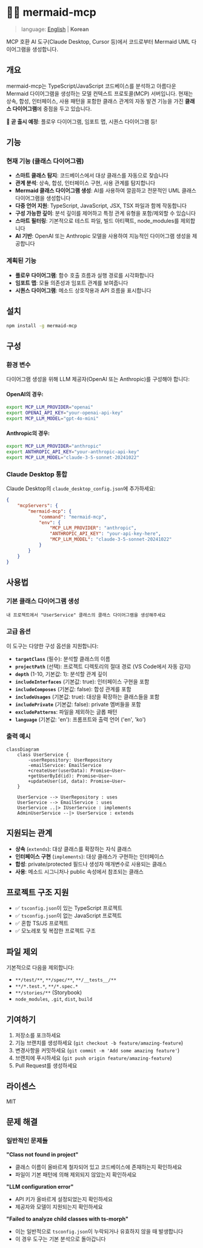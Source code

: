 # 🧜‍♀️ mermaid-mcp

> language: [English](./README.md) | **Korean**

MCP 호환 AI 도구(Claude Desktop, Cursor 등)에서 코드로부터 Mermaid UML 다이어그램을 생성합니다.

## 개요

mermaid-mcp는 TypeScript/JavaScript 코드베이스를 분석하고 아름다운 Mermaid 다이어그램을 생성하는 모델 컨텍스트 프로토콜(MCP) 서버입니다. 현재는 상속, 합성, 인터페이스, 사용 패턴을 포함한 클래스 관계의 자동 발견 기능을 가진 **클래스 다이어그램**에 중점을 두고 있습니다.

**🚀 곧 출시 예정**: 플로우 다이어그램, 임포트 맵, 시퀀스 다이어그램 등!

## 기능

### 현재 기능 (클래스 다이어그램)

-   **스마트 클래스 탐지**: 코드베이스에서 대상 클래스를 자동으로 찾습니다
-   **관계 분석**: 상속, 합성, 인터페이스 구현, 사용 관계를 탐지합니다
-   **Mermaid 클래스 다이어그램 생성**: AI를 사용하여 깔끔하고 전문적인 UML 클래스 다이어그램을 생성합니다
-   **다중 언어 지원**: TypeScript, JavaScript, JSX, TSX 파일과 함께 작동합니다
-   **구성 가능한 깊이**: 분석 깊이를 제어하고 특정 관계 유형을 포함/제외할 수 있습니다
-   **스마트 필터링**: 기본적으로 테스트 파일, 빌드 아티팩트, node_modules를 제외합니다
-   **AI 기반**: OpenAI 또는 Anthropic 모델을 사용하여 지능적인 다이어그램 생성을 제공합니다

### 계획된 기능

-   **플로우 다이어그램**: 함수 호출 흐름과 실행 경로를 시각화합니다
-   **임포트 맵**: 모듈 의존성과 임포트 관계를 보여줍니다
-   **시퀀스 다이어그램**: 메소드 상호작용과 API 흐름을 표시합니다

## 설치

```bash
npm install -g mermaid-mcp
```

## 구성

### 환경 변수

다이어그램 생성을 위해 LLM 제공자(OpenAI 또는 Anthropic)를 구성해야 합니다:

#### OpenAI의 경우:

```bash
export MCP_LLM_PROVIDER="openai"
export OPENAI_API_KEY="your-openai-api-key"
export MCP_LLM_MODEL="gpt-4o-mini"
```

#### Anthropic의 경우:

```bash
export MCP_LLM_PROVIDER="anthropic"
export ANTHROPIC_API_KEY="your-anthropic-api-key"
export MCP_LLM_MODEL="claude-3-5-sonnet-20241022"
```

### Claude Desktop 통합

Claude Desktop의 `claude_desktop_config.json`에 추가하세요:

```json
{
    "mcpServers": {
        "mermaid-mcp": {
            "command": "mermaid-mcp",
            "env": {
                "MCP_LLM_PROVIDER": "anthropic",
                "ANTHROPIC_API_KEY": "your-api-key-here",
                "MCP_LLM_MODEL": "claude-3-5-sonnet-20241022"
            }
        }
    }
}
```

## 사용법

### 기본 클래스 다이어그램 생성

```
내 프로젝트에서 "UserService" 클래스의 클래스 다이어그램을 생성해주세요
```

### 고급 옵션

이 도구는 다양한 구성 옵션을 지원합니다:

-   **`targetClass`** (필수): 분석할 클래스의 이름
-   **`projectPath`** (선택): 프로젝트 디렉토리의 절대 경로 (VS Code에서 자동 감지)
-   **`depth`** (1-10, 기본값: 1): 분석할 관계 깊이
-   **`includeInterfaces`** (기본값: true): 인터페이스 구현을 포함
-   **`includeComposes`** (기본값: false): 합성 관계를 포함
-   **`includeUsages`** (기본값: true): 대상을 확장하는 클래스들을 포함
-   **`includePrivate`** (기본값: false): private 멤버들을 포함
-   **`excludePatterns`**: 파일을 제외하는 글롭 패턴
-   **`language`** (기본값: 'en'): 프롬프트와 출력 언어 ('en', 'ko')

### 출력 예시

```mermaid
classDiagram
    class UserService {
        -userRepository: UserRepository
        -emailService: EmailService
        +createUser(userData): Promise~User~
        +getUserById(id): Promise~User~
        +updateUser(id, data): Promise~User~
    }

    UserService --> UserRepository : uses
    UserService --> EmailService : uses
    UserService ..|> IUserService : implements
    AdminUserService --|> UserService : extends
```

## 지원되는 관계

-   **상속** (`extends`): 대상 클래스를 확장하는 자식 클래스
-   **인터페이스 구현** (`implements`): 대상 클래스가 구현하는 인터페이스
-   **합성**: private/protected 필드나 생성자 매개변수로 사용되는 클래스
-   **사용**: 메소드 시그니처나 public 속성에서 참조되는 클래스

## 프로젝트 구조 지원

-   ✅ `tsconfig.json`이 있는 TypeScript 프로젝트
-   ✅ `tsconfig.json`이 없는 JavaScript 프로젝트
-   ✅ 혼합 TS/JS 프로젝트
-   ✅ 모노레포 및 복잡한 프로젝트 구조

## 파일 제외

기본적으로 다음을 제외합니다:

-   `**/test/**`, `**/spec/**`, `**/__tests__/**`
-   `**/*.test.*`, `**/*.spec.*`
-   `**/stories/**` (Storybook)
-   `node_modules`, `.git`, `dist`, `build`

## 기여하기

1. 저장소를 포크하세요
2. 기능 브랜치를 생성하세요 (`git checkout -b feature/amazing-feature`)
3. 변경사항을 커밋하세요 (`git commit -m 'Add some amazing feature'`)
4. 브랜치에 푸시하세요 (`git push origin feature/amazing-feature`)
5. Pull Request를 생성하세요

## 라이센스

MIT

## 문제 해결

### 일반적인 문제들

**"Class not found in project"**

-   클래스 이름이 올바르게 철자되어 있고 코드베이스에 존재하는지 확인하세요
-   파일이 기본 패턴에 의해 제외되지 않았는지 확인하세요

**"LLM configuration error"**

-   API 키가 올바르게 설정되었는지 확인하세요
-   제공자와 모델이 지원되는지 확인하세요

**"Failed to analyze child classes with ts-morph"**

-   이는 일반적으로 `tsconfig.json`이 누락되거나 유효하지 않을 때 발생합니다
-   이 경우 도구는 기본 분석으로 돌아갑니다
